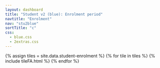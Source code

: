 ```yaml
---
layout: dashboard
title: "Student v2 (blue): Enrolment period"
navtitle: "Enrolment"
nav: "stu2blue"
sortTitle: "c"
css:
  - blue.css
  - 2extras.css
---
```


{% assign tiles = site.data.student-enrolment  %}
{% for tile in tiles %}
  {% include tileFA.html %}
{% endfor %}
